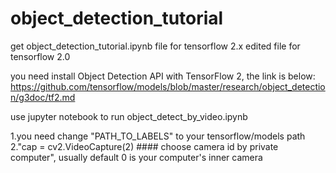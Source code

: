 # object_detection_tutorial
get object_detection_tutorial.ipynb  file for tensorflow 2.x
edited file for tensorflow 2.0

you need install Object Detection API with TensorFlow 2, the link is below:
https://github.com/tensorflow/models/blob/master/research/object_detection/g3doc/tf2.md

use jupyter notebook to run object_detect_by_video.ipynb

1.you need change "PATH_TO_LABELS" to your tensorflow/models path
2."cap = cv2.VideoCapture(2)  #### choose camera id by  private computer", usually default 0 is your computer's inner camera
